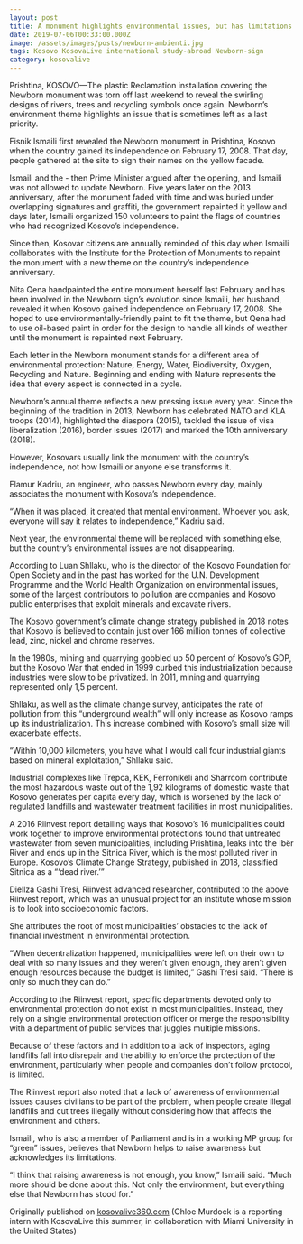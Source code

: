 ```yaml
---
layout: post
title: A monument highlights environmental issues, but has limitations
date: 2019-07-06T00:33:00.000Z
image: /assets/images/posts/newborn-ambienti.jpg
tags: Kosovo KosovaLive international study-abroad Newborn-sign
category: kosovalive
---
```

Prishtina, KOSOVO—The plastic Reclamation installation covering the Newborn monument was torn off last weekend to reveal the swirling designs of rivers, trees and recycling symbols once again. Newborn’s environment theme highlights an issue that is sometimes left as a last priority.



Fisnik Ismaili first revealed the Newborn monument in Prishtina, Kosovo when the country gained its independence on February 17, 2008. That day, people gathered at the site to sign their names on the yellow facade.



Ismaili and the - then Prime Minister argued after the opening, and Ismaili was not allowed to update Newborn. Five years later on the 2013 anniversary, after the monument faded with time and was buried under overlapping signatures and graffiti, the government repainted it yellow and days later, Ismaili organized 150 volunteers to paint the flags of countries who had recognized Kosovo’s independence.



Since then, Kosovar citizens are annually reminded of this day when Ismaili collaborates with the Institute for the Protection of Monuments to repaint the monument with a new theme on the country’s independence anniversary.



Nita Qena handpainted the entire monument herself last February and has been involved in the Newborn sign’s evolution since Ismaili, her husband, revealed it when Kosovo gained independence on February 17, 2008. She hoped to use environmentally-friendly paint to fit the theme, but Qena had to use oil-based paint in order for the design to handle all kinds of weather until the monument is repainted next February.



Each letter in the Newborn monument stands for a different area of environmental protection: Nature, Energy, Water, Biodiversity, Oxygen, Recycling and Nature. Beginning and ending with Nature represents the idea that every aspect is connected in a cycle.



Newborn’s annual theme reflects a new pressing issue every year. Since the beginning of the tradition in 2013, Newborn has celebrated NATO and KLA troops (2014), highlighted the diaspora (2015), tackled the issue of visa liberalization (2016), border issues (2017) and marked the 10th anniversary (2018).



However, Kosovars usually link the monument with the country’s independence, not how Ismaili or anyone else transforms it.



Flamur Kadriu, an engineer, who passes Newborn every day, mainly associates the monument with Kosova’s independence.



“When it was placed, it created that mental environment. Whoever you ask, everyone will say it relates to independence,” Kadriu said.



Next year, the environmental theme will be replaced with something else, but the country’s environmental issues are not disappearing.



According to Luan Shllaku, who is the director of the Kosovo Foundation for Open Society and in the past has worked for the U.N. Development Programme and the World Health Organization on environmental issues, some of the largest contributors to pollution are companies and Kosovo public enterprises that exploit minerals and excavate rivers.



The Kosovo government’s climate change strategy published in 2018 notes that Kosovo is believed to contain just over 166 million tonnes of collective lead, zinc, nickel and chrome reserves.



In the 1980s, mining and quarrying gobbled up 50 percent of Kosovo’s GDP, but the Kosovo War that ended in 1999 curbed this industrialization because industries were slow to be privatized. In 2011, mining and quarrying represented only 1,5 percent.



Shllaku, as well as the climate change survey, anticipates the rate of pollution from this “underground wealth” will only increase as Kosovo ramps up its industrialization. This increase combined with Kosovo’s small size will exacerbate effects.



“Within 10,000 kilometers, you have what I would call four industrial giants based on mineral exploitation,” Shllaku said.



Industrial complexes like Trepca, KEK, Ferronikeli and Sharrcom contribute the most hazardous waste out of the 1,92 kilograms of domestic waste that Kosovo generates per capita every day, which is worsened by the lack of regulated landfills and wastewater treatment facilities in most municipalities.



A 2016 Riinvest report detailing ways that Kosovo’s 16 municipalities could work together to improve environmental protections found that untreated wastewater from seven municipalities, including Prishtina, leaks into the Ibër River and ends up in the Sitnica River, which is the most polluted river in Europe. Kosovo’s Climate Change Strategy, published in 2018, classified Sitnica as a “‘dead river.’”



Diellza Gashi Tresi, Riinvest advanced researcher, contributed to the above Riinvest report, which was an unusual project for an institute whose mission is to look into socioeconomic factors.



She attributes the root of most municipalities’ obstacles to the lack of financial investment in environmental protection.



“When decentralization happened, municipalities were left on their own to deal with so many issues and they weren’t given enough, they aren’t given enough resources because the budget is limited,” Gashi Tresi said. “There is only so much they can do.”



According to the Riinvest report, specific departments devoted only to environmental protection do not exist in most municipalities. Instead, they rely on a single environmental protection officer or merge the responsibility with a department of public services that juggles multiple missions.



Because of these factors and in addition to a lack of inspectors, aging landfills fall into disrepair and the ability to enforce the protection of the environment, particularly when people and companies don’t follow protocol, is limited.



The Riinvest report also noted that a lack of awareness of environmental issues causes civilians to be part of the problem, when people create illegal landfills and cut trees illegally without considering how that affects the environment and others.



Ismaili, who is also a member of Parliament and is in a working MP group for “green” issues, believes that Newborn helps to raise awareness but acknowledges its limitations.



“I think that raising awareness is not enough, you know,” Ismaili said. “Much more should be done about this. Not only the environment, but everything else that Newborn has stood for.”



Originally published on [kosovalive360.com](https://www.kosovalive360.com/a-monument-highlights-environmental-issues-but-has-limitations/) (Chloe Murdock is a reporting intern with KosovaLive this summer, in collaboration with Miami University in the United States)
